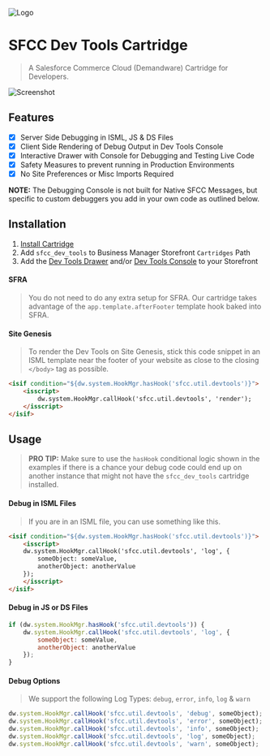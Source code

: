 ![Logo](https://sfccdevops.s3.amazonaws.com/logo-128.png "Logo")

SFCC Dev Tools Cartridge
===

> A Salesforce Commerce Cloud (Demandware) Cartridge for Developers.

![Screenshot](https://sfccdevops.s3.amazonaws.com/sfcc-devtools-drawer.gif "Screenshot")

## Features

- [X] Server Side Debugging in ISML, JS & DS Files
- [X] Client Side Rendering of Debug Output in Dev Tools Console
- [X] Interactive Drawer with Console for Debugging and Testing Live Code
- [X] Safety Measures to prevent running in Production Environments
- [X] No Site Preferences or Misc Imports Required

**NOTE:** The Debugging Console is not built for Native SFCC Messages, but specific to custom debuggers you add in your own code as outlined below.

Installation
---

1. [Install Cartridge](../../README.md#installation)
2. Add `sfcc_dev_tools` to Business Manager Storefront `Cartridges` Path
3. Add the [Dev Tools Drawer](#dev-tools-drawer) and/or [Dev Tools Console](#dev-tools-console) to your Storefront

#### SFRA

> You do not need to do any extra setup for SFRA.  Our cartridge takes advantage of the `app.template.afterFooter` template hook baked into SFRA.

#### Site Genesis

> To render the Dev Tools on Site Genesis, stick this code snippet in an ISML template near the footer of your website as close to the closing `</body>` tag as possible.

```html
<isif condition="${dw.system.HookMgr.hasHook('sfcc.util.devtools')}">
    <isscript>
        dw.system.HookMgr.callHook('sfcc.util.devtools', 'render');
    </isscript>
</isif>
```

Usage
---

> **PRO TIP:** Make sure to use the `hasHook` conditional logic shown in the examples if there is a chance your debug code could end up on another instance that might not have the `sfcc_dev_tools` cartridge installed.

#### Debug in ISML Files

> If you are in an ISML file, you can use something like this.

```html
<isif condition="${dw.system.HookMgr.hasHook('sfcc.util.devtools')}">
    <isscript>
    dw.system.HookMgr.callHook('sfcc.util.devtools', 'log', {
        someObject: someValue,
        anotherObject: anotherValue
    });
    </isscript>
</isif>
```

#### Debug in JS or DS Files

```javascript
if (dw.system.HookMgr.hasHook('sfcc.util.devtools')) {
    dw.system.HookMgr.callHook('sfcc.util.devtools', 'log', {
        someObject: someValue,
        anotherObject: anotherValue
    });
}
```

#### Debug Options

> We support the following Log Types: `debug`, `error`, `info`, `log` & `warn`

```javascript
dw.system.HookMgr.callHook('sfcc.util.devtools', 'debug', someObject);
dw.system.HookMgr.callHook('sfcc.util.devtools', 'error', someObject);
dw.system.HookMgr.callHook('sfcc.util.devtools', 'info', someObject);
dw.system.HookMgr.callHook('sfcc.util.devtools', 'log', someObject);
dw.system.HookMgr.callHook('sfcc.util.devtools', 'warn', someObject);
```
